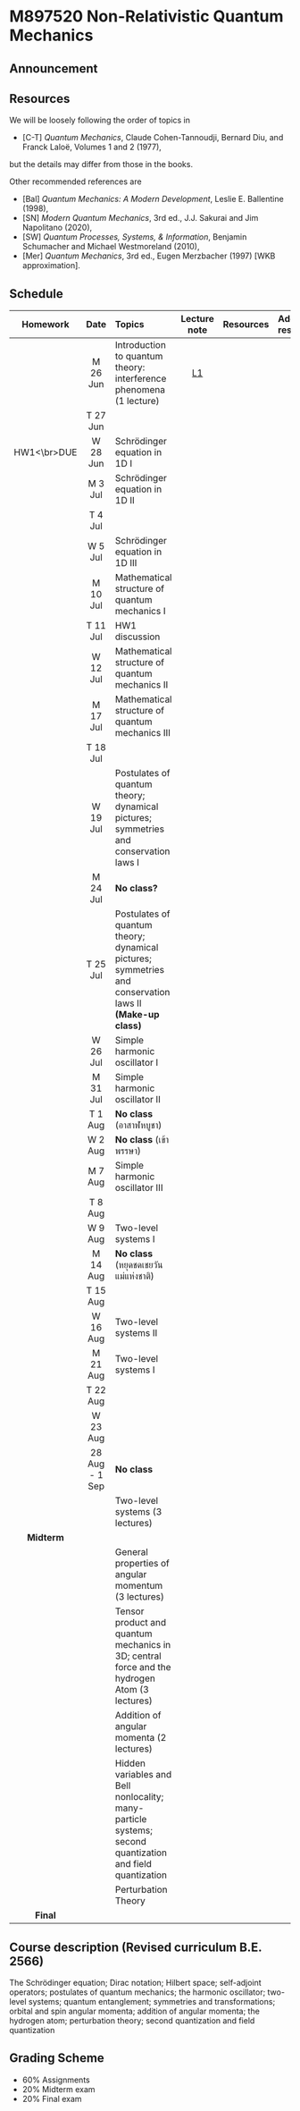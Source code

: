 # M897520  Non-Relativistic Quantum Mechanics

## Announcement


## Resources

We will be loosely following the order of topics in
* [C-T] *Quantum Mechanics*, Claude Cohen-Tannoudji, Bernard Diu, and Franck Laloë, Volumes 1 and 2 (1977),

but the details may differ from those in the books.

Other recommended references are
* [Bal] *Quantum Mechanics: A Modern Development*, Leslie E. Ballentine (1998),
* [SN] *Modern Quantum Mechanics*, 3rd ed., J.J. Sakurai and Jim Napolitano (2020),
* [SW] *Quantum Processes, Systems, & Information*, Benjamin Schumacher and Michael Westmoreland (2010),
* [Mer] *Quantum Mechanics*, 3rd ed., Eugen Merzbacher (1997) [WKB approximation].
<!--
For the topic on hidden variables and Bell nonlocality, I recommend
* [Per] *Quantum Theory: Concepts and Methods*, Asher Peres (1993).-->

## Schedule

|Homework|Date| Topics |Lecture note|Resources|Additional resources|
|:------:|:--:|:-------|:----------:|:--------:|:------------------|
||M 26 Jun|Introduction to quantum theory: interference phenomena (1 lecture)|[L1](https://github.com/Ninnat/quantum-mechanics-1-2023/blob/main/Lecture%20Notes/indiv_01.pdf)
||T 27 Jun|
|HW1<\br>DUE|W 28 Jun|Schrödinger equation in 1D I|
||M 3 Jul|Schrödinger equation in 1D II|
||T 4 Jul|
||W 5 Jul|Schrödinger equation in 1D III|
||M 10 Jul|Mathematical structure of quantum mechanics I|
||T 11 Jul|HW1 discussion
||W 12 Jul|Mathematical structure of quantum mechanics II|
||M 17 Jul|Mathematical structure of quantum mechanics III|
||T 18 Jul|
||W 19 Jul|Postulates of quantum theory; dynamical pictures; symmetries and conservation laws I|
||M 24 Jul|**No class?**
||T 25 Jul|Postulates of quantum theory; dynamical pictures; symmetries and conservation laws II **(Make-up class)**|
||W 26 Jul|Simple harmonic oscillator I|
||M 31 Jul|Simple harmonic oscillator II|
||T 1 Aug|**No class** (อาสาฬหบูชา)
||W 2 Aug|**No class** (เข้าพรรษา)|
||M 7 Aug|Simple harmonic oscillator III|
||T 8 Aug||
||W 9 Aug|Two-level systems I|
||M 14 Aug|**No class** (หยุดชดเชยวันแม่แห่งชาติ) 
||T 15 Aug|
||W 16 Aug|Two-level systems II|
||M 21 Aug|Two-level systems I
||T 22 Aug|
||W 23 Aug|
||28 Aug - 1 Sep | **No class**
|||Two-level systems (3 lectures)|
|**Midterm**||
|||General properties of angular momentum (3 lectures)
|||Tensor product and quantum mechanics in 3D; central force and the hydrogen Atom (3 lectures)
|||Addition of angular momenta (2 lectures)
|||Hidden variables and Bell nonlocality; many-particle systems; second quantization and field quantization
|||Perturbation Theory
|**Final**

## Course description (Revised curriculum B.E. 2566)

The Schrödinger equation; Dirac notation; Hilbert space; self-adjoint operators; postulates of quantum mechanics; the harmonic oscillator; two-level systems; quantum entanglement; symmetries and transformations; orbital and spin angular momenta; addition of angular momenta; the hydrogen atom; perturbation theory; second quantization and field quantization

## Grading Scheme

* 60% Assignments
* 20% Midterm exam
* 20% Final exam
